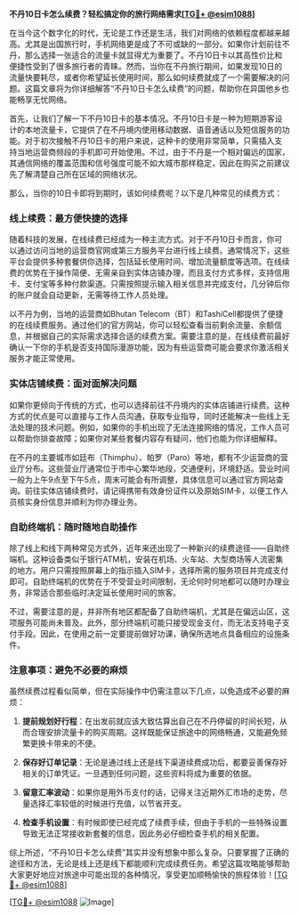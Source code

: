 **不丹10日卡怎么续费？轻松搞定你的旅行网络需求[[TG💪+ @esim1088](https://t.me/s/esim1088)]**

在当今这个数字化的时代，无论是工作还是生活，我们对网络的依赖程度都越来越高。尤其是出国旅行时，手机网络更是成了不可或缺的一部分。如果你计划前往不丹，那么选择一张适合的流量卡就显得尤为重要了。不丹10日卡以其高性价比和便捷性受到了很多旅行者的青睐。然而，当你在不丹旅行期间，如果发现10日的流量快要耗尽，或者你希望延长使用时间，那么如何续费就成了一个需要解决的问题。这篇文章将为你详细解答“不丹10日卡怎么续费”的问题，帮助你在异国他乡也能畅享无忧网络。

首先，让我们了解一下不丹10日卡的基本情况。不丹10日卡是一种为短期游客设计的本地流量卡，它提供了在不丹境内使用移动数据、语音通话以及短信服务的功能。对于初次接触不丹10日卡的用户来说，这种卡的使用非常简单，只需插入支持当地运营商频段的手机即可开始使用。不过，由于不丹是一个相对偏远的国家，其通信网络的覆盖范围和信号强度可能不如大城市那样稳定，因此在购买之前建议先了解清楚自己所在区域的网络状况。

那么，当你的10日卡即将到期时，该如何续费呢？以下是几种常见的续费方式：

### 线上续费：最方便快捷的选择

随着科技的发展，在线续费已经成为一种主流方式。对于不丹10日卡而言，你可以通过访问当地的运营商官网或第三方服务平台进行线上续费。通常情况下，这些平台会提供多种套餐供你选择，包括延长使用时间、增加流量额度等选项。在线续费的优势在于操作简便、无需亲自到实体店铺办理，而且支付方式多样，支持信用卡、支付宝等多种付款渠道。只需按照提示输入相关信息并完成支付，几分钟后你的账户就会自动更新，无需等待工作人员处理。

以不丹为例，当地的运营商如Bhutan Telecom（BT）和TashiCell都提供了便捷的在线续费服务。通过他们的官方网站，你可以轻松查看当前剩余流量、余额信息，并根据自己的实际需求选择合适的续费方案。需要注意的是，在线续费前最好确认一下你的手机是否支持国际漫游功能，因为有些运营商可能会要求你激活相关服务才能正常使用。

### 实体店铺续费：面对面解决问题

如果你更倾向于传统的方式，也可以选择前往不丹境内的实体店铺进行续费。这种方式的优点是可以直接与工作人员沟通，获取专业指导，同时还能解决一些线上无法处理的技术问题。例如，如果你的手机出现了无法连接网络的情况，工作人员可以帮助你排查故障；如果你对某些套餐内容存有疑问，他们也能为你详细解释。

在不丹的主要城市如廷布（Thimphu）、帕罗（Paro）等地，都有不少运营商的营业厅分布。这些营业厅通常位于市中心繁华地段，交通便利，环境舒适。营业时间一般为上午9点至下午5点，周末可能会有所调整，具体信息可以通过官方网站查询。前往实体店铺续费时，请记得携带有效身份证件以及原始SIM卡，以便工作人员核实身份信息并顺利为你办理业务。

### 自助终端机：随时随地自助操作

除了线上和线下两种常见方式外，近年来还出现了一种新兴的续费途径——自助终端机。这种设备类似于银行ATM机，安装在机场、火车站、大型商场等人流密集的地方。用户只需按照屏幕上的指示插入SIM卡，选择所需的服务项目并完成支付即可。自助终端机的优势在于不受营业时间限制，无论何时何地都可以随时办理业务，非常适合那些临时决定延长使用时间的旅客。

不过，需要注意的是，并非所有地区都配备了自助终端机，尤其是在偏远山区，这项服务可能尚未普及。此外，部分终端机可能只接受现金支付，而无法支持电子支付手段。因此，在使用之前一定要提前做好功课，确保所选地点具备相应的设施条件。

### 注意事项：避免不必要的麻烦

虽然续费过程看似简单，但在实际操作中仍需注意以下几点，以免造成不必要的麻烦：

1. **提前规划好行程**：在出发前就应该大致估算出自己在不丹停留的时间长短，从而合理安排流量卡的购买周期。这样既能保证旅途中的网络畅通，又能避免频繁更换卡带来的不便。
   
2. **保存好订单记录**：无论是通过线上还是线下渠道续费成功后，都要妥善保存好相关的订单凭证。一旦遇到任何问题，这些资料将成为重要的依据。
   
3. **留意汇率波动**：如果你是用外币支付的话，记得关注近期外汇市场的走势，尽量选择汇率较低的时候进行充值，以节省开支。
   
4. **检查手机设置**：有时候即使已经完成了续费手续，但由于手机的一些特殊设置导致无法正常接收新套餐的信息，因此务必仔细检查手机的相关配置。

综上所述，“不丹10日卡怎么续费”其实并没有想象中那么复杂。只要掌握了正确的途径和方法，无论是线上还是线下都能顺利完成续费任务。希望这篇攻略能够帮助大家更好地应对旅途中可能出现的各种情况，享受更加顺畅愉快的旅程体验！[[TG💪+ @esim1088](https://t.me/s/esim1088)] 

[[TG💪+ @esim1088](https://t.me/s/esim1088) ![Image](https://i.postimg.cc/4NQfJmqS/Snipaste-2025-05-13-00-14-12.png)]
